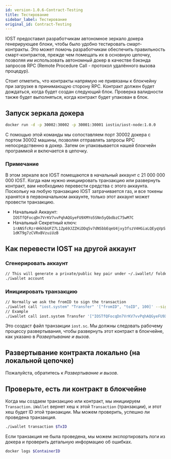 ```yaml
---
id: version-1.0.6-Contract-Testing
title: Тестирование
sidebar_label: Тестирование
original_id: Contract-Testing
---
```


IOST предоставил разработчикам автономное зеркало докера генерирующее блоки, чтобы было удобно тестировать смарт-контракты. Это может помочь разработчикам обеспечить правильность смарт-контрактов, прежде чем помещать их в основную цепочку, позволяя им использовать автономный докер в качестве бэкэнда запросов RPC (Remote Procedure Call - протокол удалённого вызова процедур).

Стоит отметить, что контракты напрямую не привязаны к блокчейну при загрузке в принимающую сторону RPC. Контракт должен будет дождаться, когда будет создан следующий блок. Проверка валидности также будет выполняться, когда контракт будет упакован в блок.

## Запуск зеркала докера

```bash
docker run -d -p 30002:30002 -p 30001:30001 iostio/iost-node:1.0.0
```

С помощью этой команды мы сопоставляем порт 30002 докера с портом 30002 машины, позволяя отправлять запросы RPC непосредственно в докер. Затем он упаковывается нашей блокчейн программой и включается в цепочку.

### Примечание

В этом зеркале все IOST помещаются в начальный аккаунт с 21 000 000 000 IOST. Когда нам нужно инициировать транзакцию или развернуть контракт, вам необходимо перевести средства с этого аккаунта. Поскольку на любую транзакцию IOST затрачивается газ, и все токены хранятся в первоначальном аккаунте, только этот аккаунт может провести транзакцию.

- Начальный Аккаунт: `IOSTfQFocqDn7VrKV7vvPqhAQGyeFU9XMYo5SNn5yQbdbzC75wM7C`
- Начальный Секретный ключ: `1rANSfcRzr4HkhbUFZ7L1Zp69JZZHiDDq5v7dNSbbEqeU4jxy3fszV4HGiaLQEyqVpS1dKT9g7zCVRxBVzuiUzB`

## Как перевести IOST на другой аккаунт

### Сгенерировать аккаунт

```bash
// This will generate a private/public key pair under ~/.iwallet/ folder
./iwallet account
```

### Инициировать транзакцию

```bash
// Normally we ask the fromID to sign the transaction
./iwallet call "iost.system" "Transfer" '["fromID", "toID", 100]' --signer "ID0, ID1"
// Example
./iwallet call iost.system Transfer '["IOSTfQFocqDn7VrKV7vvPqhAQGyeFU9XMYo5SNn5yQbdbzC75wM7C", "IOSTfQFocqDn7VrKV7vvPqhAQGyeFU9XMYo5SNn5yQbdbzC75wM7C", 100]' --signers "IOSTfQFocqDn7VrKV7vvPqhAQGyeFU9XMYo5SNn5yQbdbzC75wM7C"
```

Это создаст файл транзакции `iost.sc`. Мы должны следовать рабочему процессу развертывания, чтобы развернуть этот контракт в блокчейне, как указано в *Развертывание и вызов*.

## Развертывание контракта локально (на локальной цепочке)

Пожалуйста, обратитесь к *Развертывание и вызов*.

## Проверьте, есть ли контракт в блокчейне

Когда мы создаем транзакцию или контракт, мы инициируем `Transaction`. `iWallet` вернет хеш к этой `Transaction` (транзакции), и этот хеш будет ID этой транзакции. Мы можем проверить, успешно ли проведена транзакция.

```bash
./iwallet transaction $TxID
```

Если транзакция не была проведена, мы можем экспортировать логи из докера и проверить детальную информацию об ошибках.

```bash
docker logs $ContainerID
```
